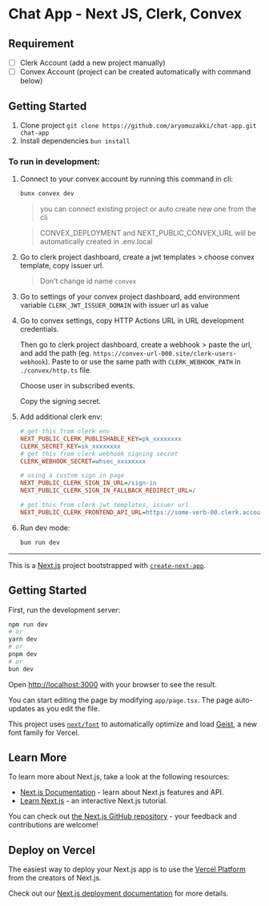 # Chat App - Next JS, Clerk, Convex

## Requirement

- [ ] Clerk Account (add a new project manually)
- [ ] Convex Account (project can be created automatically with command below)

## Getting Started

1. Clone project `git clone https://github.com/aryomuzakki/chat-app.git chat-app`
2. Install dependencies `bun install`

### To run in development: 
1. Connect to your convex account  by running this command in cli: 

    ```bash
    bunx convex dev
    ```

    > you can connect existing project or auto create new one from the cli

    > CONVEX_DEPLOYMENT and NEXT_PUBLIC_CONVEX_URL will be automatically created in .env.local

2. Go to clerk project dashboard, create a jwt templates > choose convex template, copy issuer url.
   > Don't change id name `convex`

3. Go to settings of your convex project dashboard, add environment variable `CLERK_JWT_ISSUER_DOMAIN` with issuer url as value
   
4. Go to convex settings, copy HTTP Actions URL in URL development credentials. 
   
   Then go to clerk project dashboard, create a webhook > paste the url, and add the path (eg. `https://convex-url-000.site/clerk-users-webhook`). Paste to or use the same path with `CLERK_WEBHOOK_PATH` in `./convex/http.ts` file.
   
   Choose user in subscribed events.

   Copy the signing secret.

5. Add additional clerk env:

    ```ini
    # get this from clerk env
    NEXT_PUBLIC_CLERK_PUBLISHABLE_KEY=pk_xxxxxxxx
    CLERK_SECRET_KEY=sk_xxxxxxxx
    # get this from clerk webhook signing secret
    CLERK_WEBHOOK_SECRET=whsec_xxxxxxxx

    # using a custom sign in page
    NEXT_PUBLIC_CLERK_SIGN_IN_URL=/sign-in
    NEXT_PUBLIC_CLERK_SIGN_IN_FALLBACK_REDIRECT_URL=/

    # get this from clerk jwt templates, issuer url
    NEXT_PUBLIC_CLERK_FRONTEND_API_URL=https://some-verb-00.clerk.accounts.dev
    ```

6. Run dev mode:
    ```bash
    bun run dev
    ```

---

This is a [Next.js](https://nextjs.org) project bootstrapped with [`create-next-app`](https://nextjs.org/docs/app/api-reference/cli/create-next-app).

## Getting Started

First, run the development server:

```bash
npm run dev
# or
yarn dev
# or
pnpm dev
# or
bun dev
```

Open [http://localhost:3000](http://localhost:3000) with your browser to see the result.

You can start editing the page by modifying `app/page.tsx`. The page auto-updates as you edit the file.

This project uses [`next/font`](https://nextjs.org/docs/app/building-your-application/optimizing/fonts) to automatically optimize and load [Geist](https://vercel.com/font), a new font family for Vercel.

## Learn More

To learn more about Next.js, take a look at the following resources:

- [Next.js Documentation](https://nextjs.org/docs) - learn about Next.js features and API.
- [Learn Next.js](https://nextjs.org/learn) - an interactive Next.js tutorial.

You can check out [the Next.js GitHub repository](https://github.com/vercel/next.js) - your feedback and contributions are welcome!

## Deploy on Vercel

The easiest way to deploy your Next.js app is to use the [Vercel Platform](https://vercel.com/new?utm_medium=default-template&filter=next.js&utm_source=create-next-app&utm_campaign=create-next-app-readme) from the creators of Next.js.

Check out our [Next.js deployment documentation](https://nextjs.org/docs/app/building-your-application/deploying) for more details.
